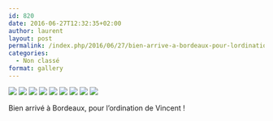 ```yaml
---
id: 820
date: 2016-06-27T12:32:35+02:00
author: laurent
layout: post
permalink: /index.php/2016/06/27/bien-arrive-a-bordeaux-pour-lordination-de/
categories:
  - Non classé
format: gallery
---
```

<img src="/images/2016/06/tumblr_o9fk6bfvfl1uuvt0bo1_1280.jpg" />
<img src="/images/2016/06/tumblr_o9fk6bfvfl1uuvt0bo2_1280.jpg" />
<img src="/images/2016/06/tumblr_o9fk6bfvfl1uuvt0bo3_1280.jpg" />
<img src="/images/2016/06/tumblr_o9fk6bfvfl1uuvt0bo4_1280.jpg" />
<img src="/images/2016/06/tumblr_o9fk6bfvfl1uuvt0bo5_1280.jpg" />
<img src="/images/2016/06/tumblr_o9fk6bfvfl1uuvt0bo6_1280.jpg" />
<img src="/images/2016/06/tumblr_o9fk6bfvfl1uuvt0bo7_1280.jpg" />
<img src="/images/2016/06/tumblr_o9fk6bfvfl1uuvt0bo8_1280.jpg" />
<img src="/images/2016/06/tumblr_o9fk6bfvfl1uuvt0bo9_1280.jpg" />

Bien arrivé à Bordeaux, pour l’ordination de Vincent !